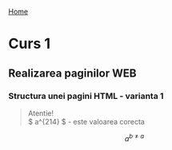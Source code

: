 [Home](/index.md)


<script type="text/javascript" async
  src="https://cdn.jsdelivr.net/npm/mathjax@3/es5/tex-mml-chtml.js">
</script>

# Curs 1

## Realizarea paginilor WEB

### Structura unei pagini HTML - varianta 1

> Atentie! <br>
$ a^{214} $ - este valoarea corecta

$$ a^{b\neq a} $$
